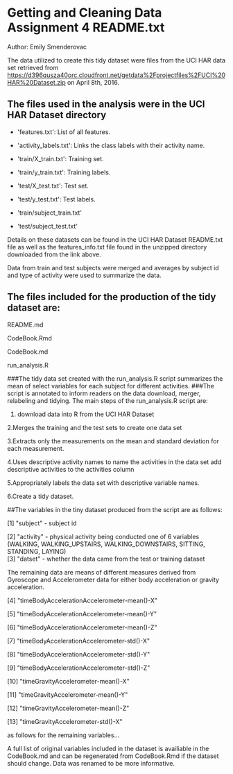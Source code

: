 Getting and Cleaning Data Assignment 4 README.txt
==================================================

Author: Emily Smenderovac 

The data utilized to create this tidy dataset were files from the 
UCI HAR data set retrieved from 
https://d396qusza40orc.cloudfront.net/getdata%2Fprojectfiles%2FUCI%20HAR%20Dataset.zip on April 8th, 2016.

## The files used in the analysis were in the UCI HAR Dataset directory

- 'features.txt': List of all features.

- 'activity_labels.txt': Links the class labels with their activity name.

- 'train/X_train.txt': Training set.

- 'train/y_train.txt': Training labels.

- 'test/X_test.txt': Test set.

- 'test/y_test.txt': Test labels.

- 'train/subject_train.txt'

- 'test/subject_test.txt'

Details on these datasets can be found in the UCI HAR Dataset README.txt file as well as the features_info.txt file found in the unzipped directory downloaded from the link above. 

Data from train and test subjects were merged and averages by subject id and type of activity were used to summarize the data.

## The files included for the production of the tidy dataset are:

README.md

CodeBook.Rmd

CodeBook.md

run_analysis.R

###The tidy data set created with the run_analysis.R script summarizes the mean of select variables for each subject for different activities.
###The script is annotated to inform readers on the data download, merger, relabeling and tidying.
The main steps of the run_analysis.R script are: 

1. download data into R from the UCI HAR Dataset

2.Merges the training and the test sets to create one data set

3.Extracts only the measurements on the mean and standard deviation for each measurement. 

4.Uses descriptive activity names to name the activities in the data set add descriptive activities to the activities column

5.Appropriately labels the data set with descriptive variable names.

6.Create a tidy dataset.


##The variables in the tiny dataset produced from the script are as follows:

[1] "subject" - subject id  

 [2] "activity" - physical activity being conducted one of 6 variables (WALKING, WALKING_UPSTAIRS, WALKING_DOWNSTAIRS, SITTING, STANDING, LAYING)                                                 
 [3] "datset" - whether the data came from the test or training dataset   
 
The remaining data are means of different measures derived from Gyroscope and Accelerometer data for either body acceleration or gravity acceleration.
 
 [4] "timeBodyAccelerationAccelerometer-mean()-X"  
 
 [5] "timeBodyAccelerationAccelerometer-mean()-Y"
 
 [6] "timeBodyAccelerationAccelerometer-mean()-Z"
 
 [7] "timeBodyAccelerationAccelerometer-std()-X"    
 
 [8] "timeBodyAccelerationAccelerometer-std()-Y"  
 
 [9] "timeBodyAccelerationAccelerometer-std()-Z"     
 
[10] "timeGravityAccelerometer-mean()-X"           

[11] "timeGravityAccelerometer-mean()-Y"        

[12] "timeGravityAccelerometer-mean()-Z"        

[13] "timeGravityAccelerometer-std()-X"         

 as follows for the remaining variables... 
 
 A full list of original variables included in the dataset is availiable in the 
 CodeBook.md and can be regenerated from CodeBook.Rmd if the dataset should change. Data was renamed to be more informative.
 
 

